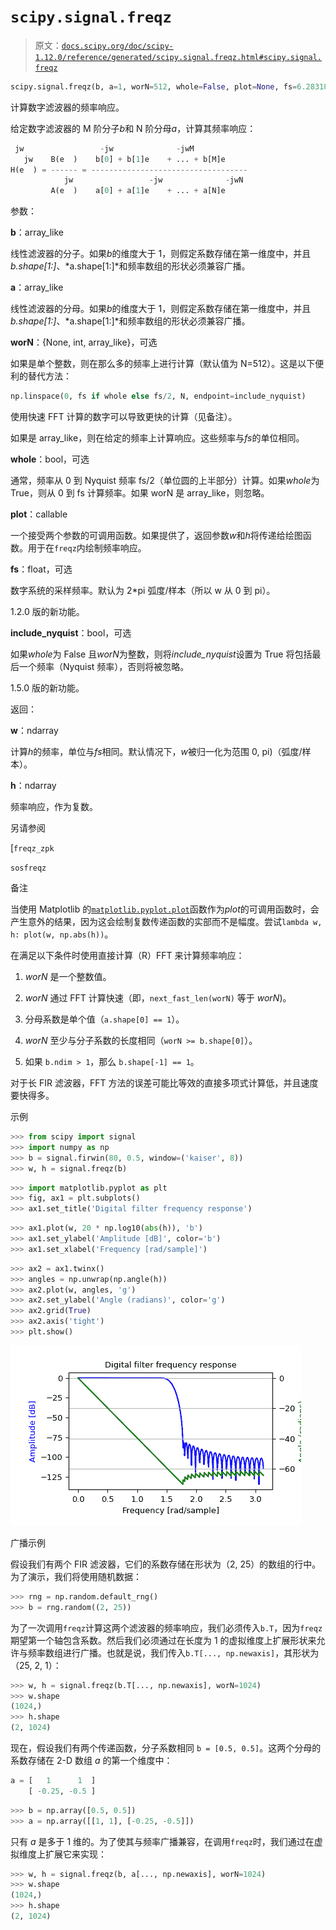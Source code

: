 # `scipy.signal.freqz`

> 原文：[`docs.scipy.org/doc/scipy-1.12.0/reference/generated/scipy.signal.freqz.html#scipy.signal.freqz`](https://docs.scipy.org/doc/scipy-1.12.0/reference/generated/scipy.signal.freqz.html#scipy.signal.freqz)

```py
scipy.signal.freqz(b, a=1, worN=512, whole=False, plot=None, fs=6.283185307179586, include_nyquist=False)
```

计算数字滤波器的频率响应。

给定数字滤波器的 M 阶分子*b*和 N 阶分母*a*，计算其频率响应：

```py
 jw                 -jw              -jwM
   jw    B(e  )    b[0] + b[1]e    + ... + b[M]e
H(e  ) = ------ = -----------------------------------
            jw                 -jw              -jwN
         A(e  )    a[0] + a[1]e    + ... + a[N]e 
```

参数：

**b**：array_like

线性滤波器的分子。如果*b*的维度大于 1，则假定系数存储在第一维度中，并且*b.shape[1:]*、*a.shape[1:]*和频率数组的形状必须兼容广播。

**a**：array_like

线性滤波器的分母。如果*b*的维度大于 1，则假定系数存储在第一维度中，并且*b.shape[1:]*、*a.shape[1:]*和频率数组的形状必须兼容广播。

**worN**：{None, int, array_like}，可选

如果是单个整数，则在那么多的频率上进行计算（默认值为 N=512）。这是以下便利的替代方法：

```py
np.linspace(0, fs if whole else fs/2, N, endpoint=include_nyquist) 
```

使用快速 FFT 计算的数字可以导致更快的计算（见备注）。

如果是 array_like，则在给定的频率上计算响应。这些频率与*fs*的单位相同。

**whole**：bool，可选

通常，频率从 0 到 Nyquist 频率 fs/2（单位圆的上半部分）计算。如果*whole*为 True，则从 0 到 fs 计算频率。如果 worN 是 array_like，则忽略。

**plot**：callable

一个接受两个参数的可调用函数。如果提供了，返回参数*w*和*h*将传递给绘图函数。用于在`freqz`内绘制频率响应。

**fs**：float，可选

数字系统的采样频率。默认为 2*pi 弧度/样本（所以 w 从 0 到 pi）。

1.2.0 版的新功能。

**include_nyquist**：bool，可选

如果*whole*为 False 且*worN*为整数，则将*include_nyquist*设置为 True 将包括最后一个频率（Nyquist 频率），否则将被忽略。

1.5.0 版的新功能。

返回：

**w**：ndarray

计算*h*的频率，单位与*fs*相同。默认情况下，*w*被归一化为范围 0, pi)（弧度/样本）。

**h**：ndarray

频率响应，作为复数。

另请参阅

[`freqz_zpk`

`sosfreqz`

备注

当使用 Matplotlib 的[`matplotlib.pyplot.plot`](https://matplotlib.org/stable/api/_as_gen/matplotlib.pyplot.plot.html#matplotlib.pyplot.plot "(在 Matplotlib v3.8.2 中)")函数作为*plot*的可调用函数时，会产生意外的结果，因为这会绘制复数传递函数的实部而不是幅度。尝试`lambda w, h: plot(w, np.abs(h))`。

在满足以下条件时使用直接计算（R）FFT 来计算频率响应：

1.  *worN* 是一个整数值。

1.  *worN* 通过 FFT 计算快速（即，`next_fast_len(worN)` 等于 *worN*)。

1.  分母系数是单个值（`a.shape[0] == 1`）。

1.  *worN* 至少与分子系数的长度相同（`worN >= b.shape[0]`）。

1.  如果 `b.ndim > 1`，那么 `b.shape[-1] == 1`。

对于长 FIR 滤波器，FFT 方法的误差可能比等效的直接多项式计算低，并且速度要快得多。

示例

```py
>>> from scipy import signal
>>> import numpy as np
>>> b = signal.firwin(80, 0.5, window=('kaiser', 8))
>>> w, h = signal.freqz(b) 
```

```py
>>> import matplotlib.pyplot as plt
>>> fig, ax1 = plt.subplots()
>>> ax1.set_title('Digital filter frequency response') 
```

```py
>>> ax1.plot(w, 20 * np.log10(abs(h)), 'b')
>>> ax1.set_ylabel('Amplitude [dB]', color='b')
>>> ax1.set_xlabel('Frequency [rad/sample]') 
```

```py
>>> ax2 = ax1.twinx()
>>> angles = np.unwrap(np.angle(h))
>>> ax2.plot(w, angles, 'g')
>>> ax2.set_ylabel('Angle (radians)', color='g')
>>> ax2.grid(True)
>>> ax2.axis('tight')
>>> plt.show() 
```

![../../_images/scipy-signal-freqz-1_00_00.png](img/93c9d64d7c517e269b9bd306bf209cb5.png)

广播示例

假设我们有两个 FIR 滤波器，它们的系数存储在形状为（2, 25）的数组的行中。为了演示，我们将使用随机数据：

```py
>>> rng = np.random.default_rng()
>>> b = rng.random((2, 25)) 
```

为了一次调用`freqz`计算这两个滤波器的频率响应，我们必须传入`b.T`，因为`freqz`期望第一个轴包含系数。然后我们必须通过在长度为 1 的虚拟维度上扩展形状来允许与频率数组进行广播。也就是说，我们传入`b.T[..., np.newaxis]`，其形状为（25, 2, 1）：

```py
>>> w, h = signal.freqz(b.T[..., np.newaxis], worN=1024)
>>> w.shape
(1024,)
>>> h.shape
(2, 1024) 
```

现在，假设我们有两个传递函数，分子系数相同 `b = [0.5, 0.5]`。这两个分母的系数存储在 2-D 数组 *a* 的第一个维度中：

```py
a = [   1      1  ]
    [ -0.25, -0.5 ] 
```

```py
>>> b = np.array([0.5, 0.5])
>>> a = np.array([[1, 1], [-0.25, -0.5]]) 
```

只有 *a* 是多于 1 维的。为了使其与频率广播兼容，在调用`freqz`时，我们通过在虚拟维度上扩展它来实现：

```py
>>> w, h = signal.freqz(b, a[..., np.newaxis], worN=1024)
>>> w.shape
(1024,)
>>> h.shape
(2, 1024) 
```
